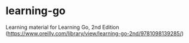# learning-go
Learning material for Learning Go, 2nd Edition (https://www.oreilly.com/library/view/learning-go-2nd/9781098139285/)
